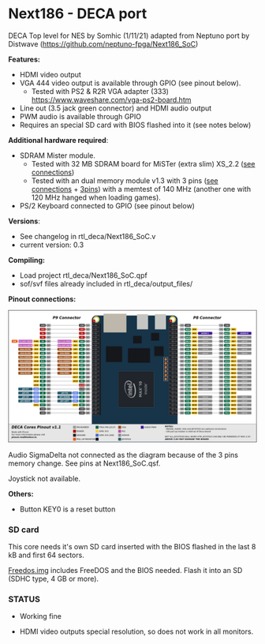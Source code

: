 # Next186 - DECA port 

DECA Top level for NES by Somhic (1/11/21) adapted from Neptuno port by Distwave (https://github.com/neptuno-fpga/Next186_SoC)

**Features:**

* HDMI video output
* VGA 444 video output is available through GPIO (see pinout below). 
  * Tested with PS2 & R2R VGA adapter (333)  https://www.waveshare.com/vga-ps2-board.htm
* Line out (3.5 jack green connector) and HDMI audio output
* PWM audio is available through GPIO
* Requires an special SD card with BIOS  flashed into it (see notes below)

**Additional hardware required**:

- SDRAM Mister module.
  - Tested with 32 MB SDRAM board for MiSTer (extra slim) XS_2.2 ([see connections](https://github.com/SoCFPGA-learning/DECA/tree/main/Projects/sdram_mister_deca))
  - Tested with an dual memory module v1.3 with 3 pins ([see connections](https://github.com/SoCFPGA-learning/DECA/tree/main/Projects/sdram_mister_deca) + [3pins](https://github.com/DECAfpga/DECA_board/blob/main/Sdram_mister_deca/README_3pins.md)) with a memtest of 140 MHz (another one with 120 MHz hanged when loading games).
- PS/2 Keyboard connected to GPIO  (see pinout below)

**Versions**:

- See changelog in rtl_deca/Next186_SoC.v
- current version: 0.3

**Compiling:**

* Load project  rtl_deca/Next186_SoC.qpf
* sof/svf files already included in rtl_deca/output_files/

**Pinout connections:**

![pinout_deca](pinout_deca.png)

Audio SigmaDelta not connected as the diagram because of the 3 pins memory change.  See pins at Next186_SoC.qsf.

Joystick not available.

**Others:**

* Button KEY0 is a reset button



### SD card

This core needs it's own SD card inserted with the BIOS flashed in the last 8 kB and first 64 sectors.

[Freedos.img](Freedos.img) includes FreeDOS and the BIOS needed. Flash it into an SD (SDHC type, 4 GB or more).

### STATUS

* Working fine

* HDMI video outputs special resolution, so does not work in all monitors.

